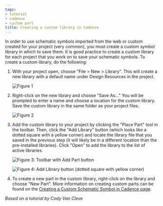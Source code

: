 ```yaml
---
tags:
- tutorial
- cadence
- custom part
title: Creating a custom library in Cadence
---
```


In order to use schematic symbols imported from the web or custom created for your project (very common), you must create a custom symbol library in which to save them. It is good practice to create a custom library for each project that you work on to save your schematic symbols. To create a custom library, do the following:

1.  With your project open, choose "File > New > Library". This will create a new library with a default name under Design Resources in the project.

    ![Figure 1](/larger/image0079.png)

2.  Right-click on the new library and choose "Save As..." You will be prompted to enter a name and choose a location for the custom library. Save the custom library in the same folder as your project files.

    ![Figure 2](/larger/image0080.png)

3.  Add the custom library to your project by clicking the "Place Part" tool in the toolbar. Then, click the "Add Library" button (which looks like a dotted square with a yellow corner) and locate the library file that you saved in the previous step (it will likely be in a different location than the pre-installed libraries). Click "Open" to add the library to the list of active libraries.

    ![Figure 3: Toolbar with Add Part button](/ESD_Creating_a_New_Project_revised_media/media/image2.png)

    ![Figure 4: Add Library button (dotted square with yellow corner)](/larger/image0082.png)

4.  To create a new part in the custom library, right-click on the library and choose "New Part". More information on creating custom parts can be found on the [Creating a Custom Schematic Symbol in Cadence page](creating-a-custom-schematic-symbol-in-cadence.html).

*Based on a tutorial by Cody Van Cleve*
